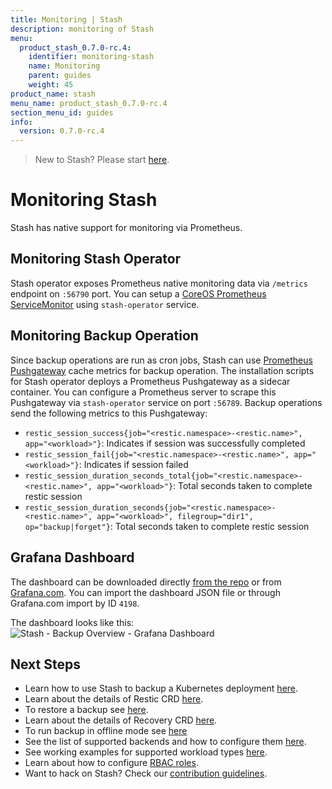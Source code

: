 ```yaml
---
title: Monitoring | Stash
description: monitoring of Stash
menu:
  product_stash_0.7.0-rc.4:
    identifier: monitoring-stash
    name: Monitoring
    parent: guides
    weight: 45
product_name: stash
menu_name: product_stash_0.7.0-rc.4
section_menu_id: guides
info:
  version: 0.7.0-rc.4
---
```


> New to Stash? Please start [here](/products/stash/0.7.0-rc.4/concepts/README).

# Monitoring Stash

Stash has native support for monitoring via Prometheus.

## Monitoring Stash Operator
Stash operator exposes Prometheus native monitoring data via `/metrics` endpoint on `:56790` port. You can setup a [CoreOS Prometheus ServiceMonitor](https://github.com/coreos/prometheus-operator) using `stash-operator` service.

## Monitoring Backup Operation
Since backup operations are run as cron jobs, Stash can use [Prometheus Pushgateway](https://github.com/prometheus/pushgateway) cache metrics for backup operation. The installation scripts for Stash operator deploys a Prometheus Pushgateway as a sidecar container. You can configure a Prometheus server to scrape this Pushgateway via `stash-operator` service on port `:56789`. Backup operations send the following metrics to this Pushgateway:

 - `restic_session_success{job="<restic.namespace>-<restic.name>", app="<workload>"}`: Indicates if session was successfully completed
 - `restic_session_fail{job="<restic.namespace>-<restic.name>", app="<workload>"}`: Indicates if session failed
 - `restic_session_duration_seconds_total{job="<restic.namespace>-<restic.name>", app="<workload>"}`: Total seconds taken to complete restic session
 - `restic_session_duration_seconds{job="<restic.namespace>-<restic.name>", app="<workload>", filegroup="dir1", op="backup|forget"}`: Total seconds taken to complete restic session

## Grafana Dashboard
The dashboard can be downloaded directly [from the repo](/contrib/monitoring/Grafana%20-%20Stash%20-%20Backup%20Overview.json) or from [Grafana.com](https://grafana.com/dashboards/4198).
You can import the dashboard JSON file or through Grafana.com import by ID `4198`.

The dashboard looks like this:
![Stash - Backup Overview - Grafana Dashboard](/products/stash/0.7.0-rc.4/images/grafana/dashboard-stash-backup-overview.png)

## Next Steps

- Learn how to use Stash to backup a Kubernetes deployment [here](/products/stash/0.7.0-rc.4/guides/backup).
- Learn about the details of Restic CRD [here](/products/stash/0.7.0-rc.4/concepts/crds/restic).
- To restore a backup see [here](/products/stash/0.7.0-rc.4/guides/restore).
- Learn about the details of Recovery CRD [here](/products/stash/0.7.0-rc.4/concepts/crds/recovery).
- To run backup in offline mode see [here](/products/stash/0.7.0-rc.4/guides/offline_backup)
- See the list of supported backends and how to configure them [here](/products/stash/0.7.0-rc.4/guides/backends).
- See working examples for supported workload types [here](/products/stash/0.7.0-rc.4/guides/workloads).
- Learn about how to configure [RBAC roles](/products/stash/0.7.0-rc.4/guides/rbac).
- Want to hack on Stash? Check our [contribution guidelines](/products/stash/0.7.0-rc.4/CONTRIBUTING).
